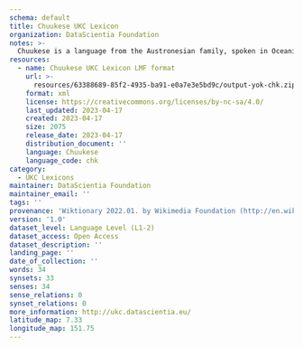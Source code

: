 ```yaml
---
schema: default
title: Chuukese UKC Lexicon
organization: DataScientia Foundation
notes: >-
  Chuukese is a language from the Austronesian family, spoken in Oceania. The UKC Lexicon of Chuukese is represented as a lexico-semantic network. It consists of words, word senses, synsets, as well as sense-level and synset-level relationships.
resources:
  - name: Chuukese UKC Lexicon LMF format
    url: >-
      resources/63388689-85f2-4935-ba91-e0a7e3e5bd9c/output-yok-chk.zip
    format: xml
    license: https://creativecommons.org/licenses/by-nc-sa/4.0/
    last_updated: 2023-04-17
    created: 2023-04-17
    size: 2075
    release_date: 2023-04-17
    distribution_document: ''
    language: Chuukese
    language_code: chk
category:
  - UKC Lexicons
maintainer: DataScientia Foundation
maintainer_email: ''
tags: ''
provenance: 'Wiktionary 2022.01. by Wikimedia Foundation (http://en.wiktionary.org); Princeton WordNet 2.1 by Princeton University (https://wordnet.princeton.edu)'
version: '1.0'
dataset_level: Language Level (L1-2)
dataset_access: Open Access
dataset_description: ''
landing_page: ''
date_of_collection: ''
words: 34
synsets: 33
senses: 34
sense_relations: 0
synset_relations: 0
more_information: http://ukc.datascientia.eu/
latitude_map: 7.33
longitude_map: 151.75
---
```

